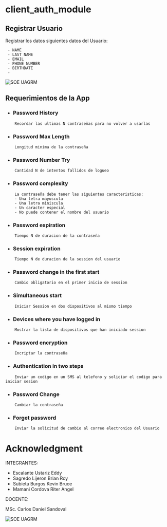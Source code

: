 # client_auth_module

## Registrar Usuario
Registrar los datos siguientes datos del Usuario:
```
 - NAME
 - LAST NAME
 - EMAIL
 - PHONE NUMBER 
 - BIRTHDATE
 - 
```

![SOE UAGRM](https://i.kym-cdn.com/entries/icons/facebook/000/021/807/4d7.jpg) 

## Requerimientos de la App

* ### Password History 
```
	Recordar las ultimas N contraseñas para no volver a usarlas
```

* ### Password Max Length 
```
	Longitud minima de la contraseña
```

* ### Password Number Try
```
	Cantidad N de intentos fallidos de logueo
```

* ### Password complexity
```
	La contraseña debe tener las siguientes caracteristicas:
	- Una letra mayuscula
	- Una letra miniscula
	- Un caracter especial
	- No puede contener el nombre del usuario
```

* ### Password expiration
```
	Tiempo N de duracion de la contraseña
```

* ### Session expiration
```
	Tiempo N de duracion de la session del usuario
```

* ### Password change in the first start
```
	Cambio obligatorio en el primer inicio de session 
```

* ### Simultaneous start
```
	Iniciar Session en dos dispositivos al mismo tiempo
```

* ### Devices where you have logged in
```
	Mostrar la lista de dispositivos que han iniciado session
```

* ### Password encryption
```
	Encriptar la contraseña
```

* ### Authentication in two steps
```
	Enviar un codigo en un SMS al telefono y soliciar el codigo para iniciar sesion
```

* ### Password Change
```
	Cambiar la contraseña
```

* ### Forget password
```
	Enviar la solicitud de cambio al correo electronico del Usuario
```


# Acknowledgment

INTEGRANTES:

- Escalante Ustariz Eddy
- Sagredo Lijeron Brian Roy
- Subieta Burgos Kevin Bruce
- Mamani Cordova Riter Angel

DOCENTE:

MSc. Carlos Daniel Sandoval

![SOE UAGRM](https://www.soe.uagrm.edu.bo/wp-content/uploads/2016/11/logos.png) 

